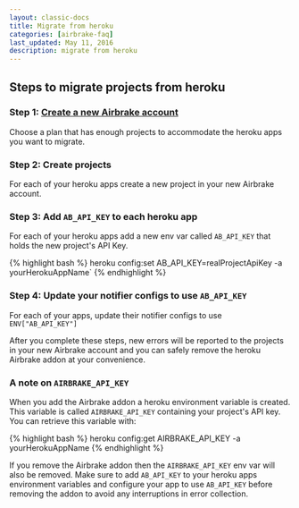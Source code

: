 ```yaml
---
layout: classic-docs
title: Migrate from heroku
categories: [airbrake-faq]
last_updated: May 11, 2016
description: migrate from heroku
---
```


## Steps to migrate projects from heroku

### Step 1: [Create a new Airbrake account](https://airbrake.io/pricing)
Choose a plan that has enough projects to accommodate the  heroku apps you want
to migrate.

### Step 2: Create projects
For each of your heroku apps create a new project in your new Airbrake
account.

### Step 3: Add `AB_API_KEY` to each heroku app
For each of your heroku apps add a new env var called `AB_API_KEY` that holds
the new project's API Key.

{% highlight bash %}
heroku config:set AB_API_KEY=realProjectApiKey -a yourHerokuAppName`
{% endhighlight %}

### Step 4: Update your notifier configs to use `AB_API_KEY`

For each of your apps, update their notifier configs to use `ENV["AB_API_KEY"]`

After you complete these steps, new errors will be reported to the projects in
your new Airbrake account and you can safely remove the heroku Airbrake addon at
your convenience.

### A note on `AIRBRAKE_API_KEY`
When you add the Airbrake addon a heroku environment variable is created.
This variable is called `AIRBRAKE_API_KEY` containing your project's API key.
You can retrieve this variable with:

{% highlight bash %}
heroku config:get AIRBRAKE_API_KEY -a yourHerokuAppName
{% endhighlight %}

If you remove the Airbrake addon then the `AIRBRAKE_API_KEY` env var will also
be removed. Make sure to add `AB_API_KEY` to your heroku apps environment
variables and configure your app to use `AB_API_KEY` before removing the addon
to avoid any interruptions in error collection.
